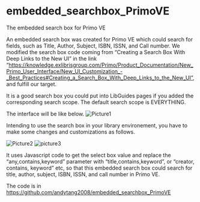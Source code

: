 # embedded_searchbox_PrimoVE
The embedded search box for Primo VE

An embedded search box was created for Primo VE  which could search for fields, such as Title, Author, Subject, ISBN, ISSN, and Call number. We modified the search box code  coming from “Creating a Search Box With Deep Links to the New UI” in the link “https://knowledge.exlibrisgroup.com/Primo/Product_Documentation/New_Primo_User_Interface/New_UI_Customization_-_Best_Practices#Creating_a_Search_Box_With_Deep_Links_to_the_New_UI”, and fulfill our target.

It is a good search box you could put into LibGuides pages if you added the corresponding search scope. The default search scope is EVERYTHING.

The interface will be like below.
![Picture1](https://user-images.githubusercontent.com/20071142/201226915-bff73b94-c812-4a5a-b46e-d72d4559d46f.png)



Intending to use the search box in your library environement, you have to make  some changes and customizations as follows.

![Picture2](https://user-images.githubusercontent.com/20071142/201227129-d43d92a2-f80e-43ea-94a0-a7067dfd857e.png)
![picture3](https://user-images.githubusercontent.com/20071142/201227135-eb2655a7-92db-43a6-a19c-7bfa2372bb1a.png)



It uses Javascript code to get the select box value and replace the “any,contains,keyword” parameter with “title,contains,keyword”, or “creator, contains, keyword” etc, so that this embedded search box could search for title, author, subject, ISBN, ISSN, and call number in Primo VE.

The code is in  https://github.com/andytang2008/embedded_searchbox_PrimoVE

